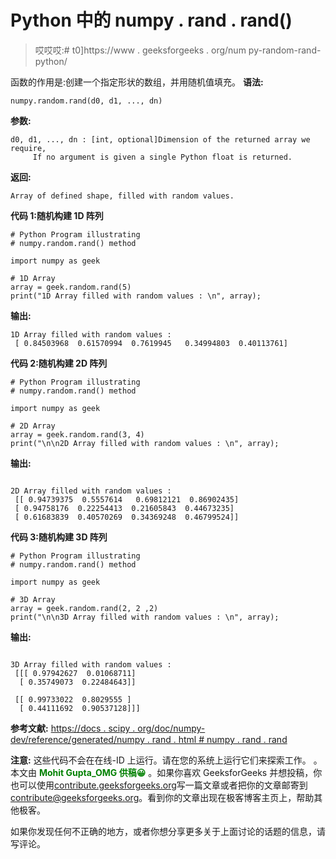 # Python 中的 numpy . rand . rand()

> 哎哎哎:# t0]https://www . geeksforgeeks . org/num py-random-rand-python/

函数的作用是:创建一个指定形状的数组，并用随机值填充。
**语法:**

```
numpy.random.rand(d0, d1, ..., dn)
```

**参数:**

```
d0, d1, ..., dn : [int, optional]Dimension of the returned array we require, 
     If no argument is given a single Python float is returned.

```

**返回:**

```
Array of defined shape, filled with random values.

```

**代码 1:随机构建 1D 阵列**

```
# Python Program illustrating
# numpy.random.rand() method

import numpy as geek

# 1D Array
array = geek.random.rand(5)
print("1D Array filled with random values : \n", array);
```

**输出:**

```
1D Array filled with random values : 
 [ 0.84503968  0.61570994  0.7619945   0.34994803  0.40113761]

```

**代码 2:随机构建 2D 阵列**

```
# Python Program illustrating
# numpy.random.rand() method

import numpy as geek

# 2D Array   
array = geek.random.rand(3, 4)
print("\n\n2D Array filled with random values : \n", array);
```

**输出:**

```

2D Array filled with random values : 
 [[ 0.94739375  0.5557614   0.69812121  0.86902435]
 [ 0.94758176  0.22254413  0.21605843  0.44673235]
 [ 0.61683839  0.40570269  0.34369248  0.46799524]]

```

**代码 3:随机构建 3D 阵列**

```
# Python Program illustrating
# numpy.random.rand() method

import numpy as geek

# 3D Array     
array = geek.random.rand(2, 2 ,2)
print("\n\n3D Array filled with random values : \n", array);
```

**输出:**

```

3D Array filled with random values : 
 [[[ 0.97942627  0.01068711]
  [ 0.35749073  0.22484643]]

 [[ 0.99733022  0.8029555 ]
  [ 0.44111692  0.90537128]]]

```

**参考文献:**
[https://docs . scipy . org/doc/numpy-dev/reference/generated/numpy . rand . html # numpy . rand . rand](https://docs.scipy.org/doc/numpy-dev/reference/generated/numpy.random.rand.html#numpy.random.rand)

**注意:**
这些代码不会在在线-ID 上运行。请在您的系统上运行它们来探索工作。
。
本文由 <font color="green">**Mohit Gupta_OMG 供稿😀**</font> 。如果你喜欢 GeeksforGeeks 并想投稿，你也可以使用[contribute.geeksforgeeks.org](http://www.contribute.geeksforgeeks.org)写一篇文章或者把你的文章邮寄到 contribute@geeksforgeeks.org。看到你的文章出现在极客博客主页上，帮助其他极客。

如果你发现任何不正确的地方，或者你想分享更多关于上面讨论的话题的信息，请写评论。